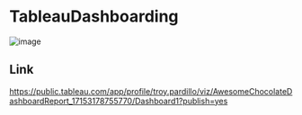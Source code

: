 # TableauDashboarding
![image](https://github.com/troy0323/TableauDashboarding/assets/90951302/ce76519f-4acb-4783-a9ea-9c12b4d457f2)

## Link
https://public.tableau.com/app/profile/troy.pardillo/viz/AwesomeChocolateDashboardReport_17153178755770/Dashboard1?publish=yes
